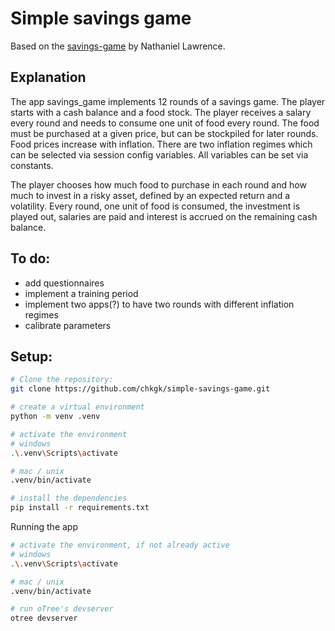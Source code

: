 # Simple savings game
Based on the [savings-game](https://github.com/o-nate/savings-game) by Nathaniel Lawrence.

## Explanation
The app savings_game implements 12 rounds of a savings game. The player starts with a cash balance and a food stock. The player receives a salary every round and needs to consume one unit of food every round. The food must be purchased at a given price, but can be stockpiled for later rounds. Food prices increase with inflation. There are two inflation regimes which can be selected via session config variables. All variables can be set via constants. 

The player chooses how much food to purchase in each round and how much to invest in a risky asset, defined by an expected return and a volatility. Every round, one unit of food is consumed, the investment is played out, salaries are paid and interest is accrued on the remaining cash balance.

## To do:

- add questionnaires
- implement a training period
- implement two apps(?) to have two rounds with different inflation regimes
- calibrate parameters

## Setup:
```bash
# Clone the repository:
git clone https://github.com/chkgk/simple-savings-game.git

# create a virtual environment
python -m venv .venv

# activate the environment
# windows
.\.venv\Scripts\activate

# mac / unix
.venv/bin/activate

# install the dependencies
pip install -r requirements.txt
```

Running the app
```bash
# activate the environment, if not already active
# windows
.\.venv\Scripts\activate

# mac / unix
.venv/bin/activate

# run oTree's devserver
otree devserver
```